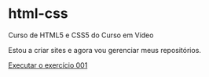 # html-css
 Curso de HTML5 e CSS5 do Curso em Vídeo

 Estou a criar sites e agora vou gerenciar meus repositórios.

 <a href="https://luizdsl.github.io/html-css/exercicios/ex001/index.html">Executar o exercício 001</a>